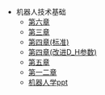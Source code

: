 * 机器人技术基础
   * [第六章](第六章.md)
   * [第三章](第三章.md)
   * [第四章(标准)](第四章(标准).md)
   * [第四章(改进D_H参数)](第四章(改进D_H参数).md)
   * [第五章](第五章.md)
   * [第一二章](第一二章.md)
   * [机器人学ppt](机器人学ppt/)
